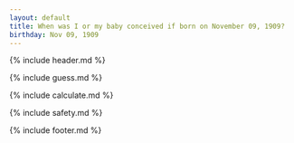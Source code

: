 ```yaml
---
layout: default
title: When was I or my baby conceived if born on November 09, 1909?
birthday: Nov 09, 1909
---
```


{% include header.md %}

{% include guess.md %}

{% include calculate.md %}

{% include safety.md %}

{% include footer.md %}



